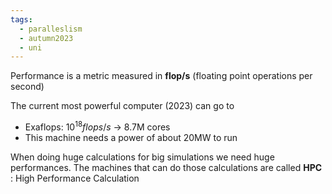 ```yaml
---
tags:
  - paralleslism
  - autumn2023
  - uni
---
```


Performance is a metric measured in **flop/s** (floating point operations per second)

The current most powerful computer (2023) can go to 
- Exaflops: $10^{18} flops/s$ $\rightarrow$ 8.7M cores
- This machine needs a power of about 20MW to run

When doing huge calculations for big simulations we need huge performances. The machines that can do those calculations are called **HPC** : High Performance Calculation